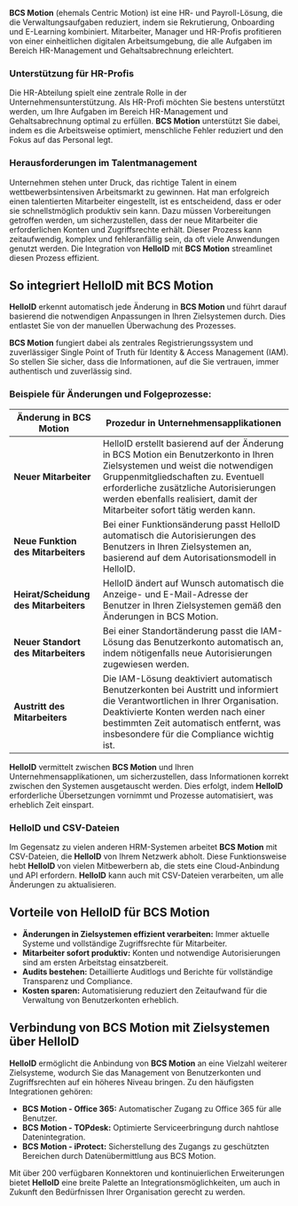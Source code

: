 **BCS Motion** (ehemals Centric Motion) ist eine HR- und Payroll-Lösung, die die Verwaltungsaufgaben reduziert, indem sie Rekrutierung, Onboarding und E-Learning kombiniert. Mitarbeiter, Manager und HR-Profis profitieren von einer einheitlichen digitalen Arbeitsumgebung, die alle Aufgaben im Bereich HR-Management und Gehaltsabrechnung erleichtert.

### Unterstützung für HR-Profis

Die HR-Abteilung spielt eine zentrale Rolle in der Unternehmensunterstützung. Als HR-Profi möchten Sie bestens unterstützt werden, um Ihre Aufgaben im Bereich HR-Management und Gehaltsabrechnung optimal zu erfüllen. **BCS Motion** unterstützt Sie dabei, indem es die Arbeitsweise optimiert, menschliche Fehler reduziert und den Fokus auf das Personal legt.

### Herausforderungen im Talentmanagement

Unternehmen stehen unter Druck, das richtige Talent in einem wettbewerbsintensiven Arbeitsmarkt zu gewinnen. Hat man erfolgreich einen talentierten Mitarbeiter eingestellt, ist es entscheidend, dass er oder sie schnellstmöglich produktiv sein kann. Dazu müssen Vorbereitungen getroffen werden, um sicherzustellen, dass der neue Mitarbeiter die erforderlichen Konten und Zugriffsrechte erhält. Dieser Prozess kann zeitaufwendig, komplex und fehleranfällig sein, da oft viele Anwendungen genutzt werden. Die Integration von **HelloID** mit **BCS Motion** streamlinet diesen Prozess effizient.

## So integriert HelloID mit BCS Motion

**HelloID** erkennt automatisch jede Änderung in **BCS Motion** und führt darauf basierend die notwendigen Anpassungen in Ihren Zielsystemen durch. Dies entlastet Sie von der manuellen Überwachung des Prozesses.

**BCS Motion** fungiert dabei als zentrales Registrierungssystem und zuverlässiger Single Point of Truth für Identity & Access Management (IAM). So stellen Sie sicher, dass die Informationen, auf die Sie vertrauen, immer authentisch und zuverlässig sind.

### Beispiele für Änderungen und Folgeprozesse:

| **Änderung in BCS Motion**           | **Prozedur in Unternehmensapplikationen** |
| ------------------------------------ | ---------------------------------------- |
| **Neuer Mitarbeiter**                | HelloID erstellt basierend auf der Änderung in BCS Motion ein Benutzerkonto in Ihren Zielsystemen und weist die notwendigen Gruppenmitgliedschaften zu. Eventuell erforderliche zusätzliche Autorisierungen werden ebenfalls realisiert, damit der Mitarbeiter sofort tätig werden kann. |
| **Neue Funktion des Mitarbeiters**   | Bei einer Funktionsänderung passt HelloID automatisch die Autorisierungen des Benutzers in Ihren Zielsystemen an, basierend auf dem Autorisationsmodell in HelloID. |
| **Heirat/Scheidung des Mitarbeiters** | HelloID ändert auf Wunsch automatisch die Anzeige- und E-Mail-Adresse der Benutzer in Ihren Zielsystemen gemäß den Änderungen in BCS Motion. |
| **Neuer Standort des Mitarbeiters**  | Bei einer Standortänderung passt die IAM-Lösung das Benutzerkonto automatisch an, indem nötigenfalls neue Autorisierungen zugewiesen werden. |
| **Austritt des Mitarbeiters**         | Die IAM-Lösung deaktiviert automatisch Benutzerkonten bei Austritt und informiert die Verantwortlichen in Ihrer Organisation. Deaktivierte Konten werden nach einer bestimmten Zeit automatisch entfernt, was insbesondere für die Compliance wichtig ist. |

**HelloID** vermittelt zwischen **BCS Motion** und Ihren Unternehmensapplikationen, um sicherzustellen, dass Informationen korrekt zwischen den Systemen ausgetauscht werden. Dies erfolgt, indem **HelloID** erforderliche Übersetzungen vornimmt und Prozesse automatisiert, was erheblich Zeit einspart.

### HelloID und CSV-Dateien

Im Gegensatz zu vielen anderen HRM-Systemen arbeitet **BCS Motion** mit CSV-Dateien, die **HelloID** von Ihrem Netzwerk abholt. Diese Funktionsweise hebt **HelloID** von vielen Mitbewerbern ab, die stets eine Cloud-Anbindung und API erfordern. **HelloID** kann auch mit CSV-Dateien verarbeiten, um alle Änderungen zu aktualisieren.

## Vorteile von HelloID für BCS Motion

- **Änderungen in Zielsystemen effizient verarbeiten:** Immer aktuelle Systeme und vollständige Zugriffsrechte für Mitarbeiter.
- **Mitarbeiter sofort produktiv:** Konten und notwendige Autorisierungen sind am ersten Arbeitstag einsatzbereit.
- **Audits bestehen:** Detaillierte Auditlogs und Berichte für vollständige Transparenz und Compliance.
- **Kosten sparen:** Automatisierung reduziert den Zeitaufwand für die Verwaltung von Benutzerkonten erheblich.

## Verbindung von BCS Motion mit Zielsystemen über HelloID

**HelloID** ermöglicht die Anbindung von **BCS Motion** an eine Vielzahl weiterer Zielsysteme, wodurch Sie das Management von Benutzerkonten und Zugriffsrechten auf ein höheres Niveau bringen. Zu den häufigsten Integrationen gehören:

- **BCS Motion - Office 365:** Automatischer Zugang zu Office 365 für alle Benutzer.
- **BCS Motion - TOPdesk:** Optimierte Serviceerbringung durch nahtlose Datenintegration.
- **BCS Motion - iProtect:** Sicherstellung des Zugangs zu geschützten Bereichen durch Datenübermittlung aus BCS Motion.

Mit über 200 verfügbaren Konnektoren und kontinuierlichen Erweiterungen bietet **HelloID** eine breite Palette an Integrationsmöglichkeiten, um auch in Zukunft den Bedürfnissen Ihrer Organisation gerecht zu werden.